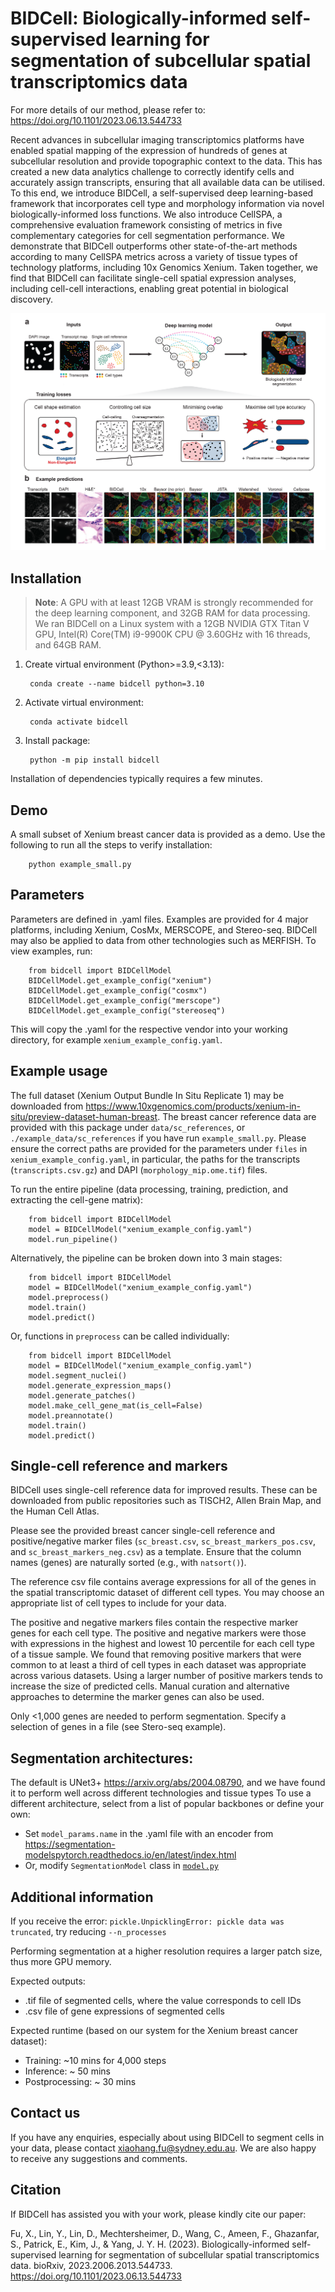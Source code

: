# BIDCell: Biologically-informed self-supervised learning for segmentation of subcellular spatial transcriptomics data

For more details of our method, please refer to: https://doi.org/10.1101/2023.06.13.544733

Recent advances in subcellular imaging transcriptomics platforms have enabled spatial mapping of the expression of hundreds of genes at subcellular resolution and provide topographic context to the data. This has created a new data analytics challenge to correctly identify cells and accurately assign transcripts, ensuring that all available data can be utilised. To this end, we introduce BIDCell, a self-supervised deep learning-based framework that incorporates cell type and morphology information via novel biologically-informed loss functions. We also introduce CellSPA, a comprehensive evaluation framework consisting of metrics in five complementary categories for cell segmentation performance. We demonstrate that BIDCell outperforms other state-of-the-art methods according to many CellSPA metrics across a variety of tissue types of technology platforms, including 10x Genomics Xenium. Taken together, we find that BIDCell can facilitate single-cell spatial expression analyses, including cell-cell interactions, enabling great potential in biological discovery.

![alt text](Figure1.png)

## Installation

> **Note**: A GPU with at least 12GB VRAM is strongly recommended for the deep learning component, and 32GB RAM for data processing.
We ran BIDCell on a Linux system with a 12GB NVIDIA GTX Titan V GPU, Intel(R) Core(TM) i9-9900K CPU @ 3.60GHz with 16 threads, and 64GB RAM.

1. Create virtual environment (Python>=3.9,<3.13):
    
        conda create --name bidcell python=3.10
    
2. Activate virtual environment:
    
        conda activate bidcell

4. Install package:
    
        python -m pip install bidcell

Installation of dependencies typically requires a few minutes. 


## Demo

A small subset of Xenium breast cancer data is provided as a demo. Use the following to run all the steps to verify installation:

        python example_small.py

## Parameters

Parameters are defined in .yaml files. Examples are provided for 4 major platforms, including Xenium, CosMx, MERSCOPE, and Stereo-seq. BIDCell may also be applied to data from other technologies such as MERFISH. To view examples, run: 

        from bidcell import BIDCellModel
        BIDCellModel.get_example_config("xenium")
        BIDCellModel.get_example_config("cosmx")
        BIDCellModel.get_example_config("merscope")
        BIDCellModel.get_example_config("stereoseq")

This will copy the .yaml for the respective vendor into your working directory, for example `xenium_example_config.yaml`. 

## Example usage

The full dataset (Xenium Output Bundle In Situ Replicate 1) may be downloaded from https://www.10xgenomics.com/products/xenium-in-situ/preview-dataset-human-breast. The breast cancer reference data are provided with this package under `data/sc_references`, or `./example_data/sc_references` if you have run `example_small.py`. Please ensure the correct paths are provided for the parameters under `files` in `xenium_example_config.yaml`, in particular, the paths for the transcripts (`transcripts.csv.gz`) and DAPI (`morphology_mip.ome.tif`) files.

To run the entire pipeline (data processing, training, prediction, and extracting the cell-gene matrix):

        from bidcell import BIDCellModel
        model = BIDCellModel("xenium_example_config.yaml")
        model.run_pipeline()

Alternatively, the pipeline can be broken down into 3 main stages:

        from bidcell import BIDCellModel
        model = BIDCellModel("xenium_example_config.yaml")
        model.preprocess()
        model.train()
        model.predict()

Or, functions in `preprocess` can be called individually:

        from bidcell import BIDCellModel
        model = BIDCellModel("xenium_example_config.yaml")
        model.segment_nuclei()
        model.generate_expression_maps()
        model.generate_patches()
        model.make_cell_gene_mat(is_cell=False)
        model.preannotate()
        model.train()
        model.predict()

## Single-cell reference and markers

BIDCell uses single-cell reference data for improved results. These can be downloaded from public repositories such as TISCH2, Allen Brain Map, and the Human Cell Atlas. 

Please see the provided breast cancer single-cell reference and positive/negative marker files (`sc_breast.csv`, `sc_breast_markers_pos.csv`, and `sc_breast_markers_neg.csv`) as a template. Ensure that the column names (genes) are naturally sorted (e.g., with `natsort()`).

The reference csv file contains average expressions for all of the genes in the spatial transcriptomic dataset of different cell types. You may choose an appropriate list of cell types to include for your data.

The positive and negative markers files contain the respective marker genes for each cell type. The positive and negative markers were those with expressions in the highest and lowest 10 percentile for each cell type of a tissue sample. We found that removing positive markers that were common to at least a third of cell types in each dataset was appropriate across various datasets. Using a larger number of positive markers tends to increase the size of predicted cells. Manual curation and alternative approaches to determine the marker genes can also be used.

Only <1,000 genes are needed to perform segmentation. Specify a selection of genes in a file (see Stero-seq example).


## Segmentation architectures:
The default is UNet3+ https://arxiv.org/abs/2004.08790, and we have found it to perform well across different technologies and tissue types
To use a different architecture, select from a list of popular backbones or define your own:
  - Set `model_params.name` in the .yaml file with an encoder from https://segmentation-modelspytorch.readthedocs.io/en/latest/index.html
  - Or, modify `SegmentationModel` class in [`model.py`](bidcell/model/model/model.py)


## Additional information

If you receive the error: ``pickle.UnpicklingError: pickle data was truncated``, try reducing `--n_processes`

Performing segmentation at a higher resolution requires a larger patch size, thus more GPU memory.

Expected outputs:
- .tif file of segmented cells, where the value corresponds to cell IDs
- .csv file of gene expressions of segmented cells

Expected runtime (based on our system for the Xenium breast cancer dataset):
- Training: ~10 mins for 4,000 steps
- Inference: ~ 50 mins
- Postprocessing: ~ 30 mins


## Contact us

If you have any enquiries, especially about using BIDCell to segment cells in your data, please contact xiaohang.fu@sydney.edu.au. We are also happy to receive any suggestions and comments.


## Citation

If BIDCell has assisted you with your work, please kindly cite our paper:

Fu, X., Lin, Y., Lin, D., Mechtersheimer, D., Wang, C., Ameen, F., Ghazanfar, S., Patrick, E., Kim, J., & Yang, J. Y. H. (2023). Biologically-informed self-supervised learning for segmentation of subcellular spatial transcriptomics data. bioRxiv, 2023.2006.2013.544733. https://doi.org/10.1101/2023.06.13.544733